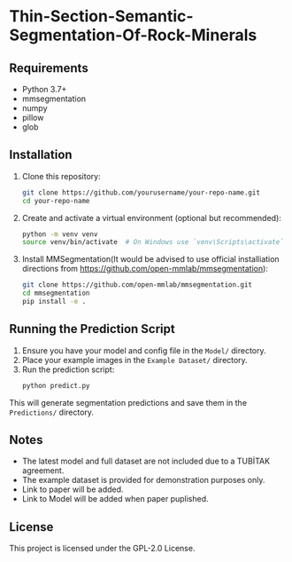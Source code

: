 # Thin-Section-Semantic-Segmentation-Of-Rock-Minerals


## Requirements

- Python 3.7+
- mmsegmentation
- numpy
- pillow
- glob

## Installation

1. Clone this repository:
    ```bash
    git clone https://github.com/yourusername/your-repo-name.git
    cd your-repo-name
    ```

2. Create and activate a virtual environment (optional but recommended):
    ```bash
    python -m venv venv
    source venv/bin/activate  # On Windows use `venv\Scripts\activate`
    ```

3. Install MMSegmentation(It would be advised to use official installiation directions from https://github.com/open-mmlab/mmsegmentation):
    ```bash
    git clone https://github.com/open-mmlab/mmsegmentation.git
    cd mmsegmentation
    pip install -e .
    ```

## Running the Prediction Script

1. Ensure you have your model and config file in the `Model/` directory.
2. Place your example images in the `Example Dataset/` directory.
3. Run the prediction script:
    ```bash
    python predict.py
    ```

This will generate segmentation predictions and save them in the `Predictions/` directory.

## Notes

- The latest model and full dataset are not included due to a TUBİTAK agreement.
- The example dataset is provided for demonstration purposes only.
- Link to paper will be added.
- Link to Model will be added when paper puplished.

## License

This project is licensed under the GPL-2.0 License.



